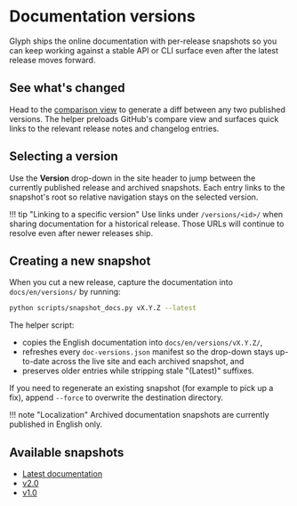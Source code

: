 # Documentation versions

Glyph ships the online documentation with per-release snapshots so you can keep
working against a stable API or CLI surface even after the latest release
moves forward.

## See what's changed

Head to the [comparison view](compare.md) to generate a diff between any two
published versions. The helper preloads GitHub's compare view and surfaces quick
links to the relevant release notes and changelog entries.

## Selecting a version

Use the **Version** drop-down in the site header to jump between the currently
published release and archived snapshots. Each entry links to the snapshot's
root so relative navigation stays on the selected version.

!!! tip "Linking to a specific version"
    Use links under `/versions/<id>/` when sharing documentation for a
    historical release. Those URLs will continue to resolve even after newer
    releases ship.

## Creating a new snapshot

When you cut a new release, capture the documentation into `docs/en/versions/`
by running:

```bash
python scripts/snapshot_docs.py vX.Y.Z --latest
```

The helper script:

- copies the English documentation into `docs/en/versions/vX.Y.Z/`,
- refreshes every `doc-versions.json` manifest so the drop-down stays
  up-to-date across the live site and each archived snapshot, and
- preserves older entries while stripping stale "(Latest)" suffixes.

If you need to regenerate an existing snapshot (for example to pick up a fix),
append `--force` to overwrite the destination directory.

!!! note "Localization"
    Archived documentation snapshots are currently published in English only.

## Available snapshots

- [Latest documentation](../)
- [v2.0](./v2.0/)
- [v1.0](./v1.0/)
